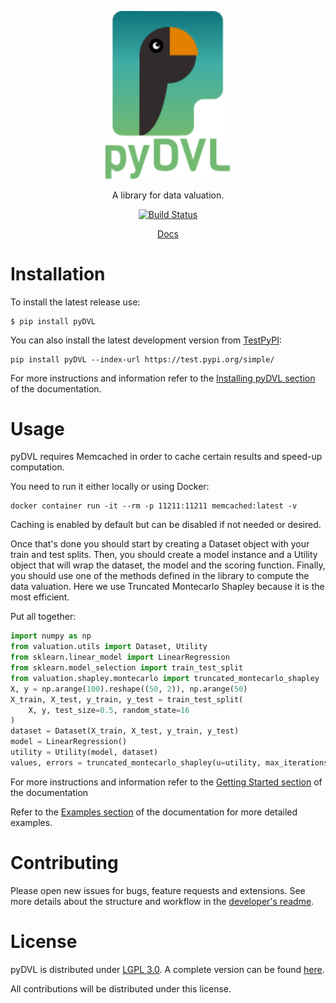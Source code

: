 <p align="center">
    <img alt="pyDVL" src="logo.svg" width="200"/>
</p>

<p align="center">
    A library for data valuation.
</p>

<p align="center">
    <a href="https://github.com/appliedAI-Initiative/valuation/actions/workflows/tox.yaml"><img src="https://github.com/appliedAI-Initiative/valuation/actions/workflows/tox.yaml/badge.svg" alt="Build Status" /></a>
</p>

<p align="center">
    <a href="https://appliedAI-Initiative.github.io/valuation">Docs</a>
</p>

# Installation

To install the latest release use:

```shell
$ pip install pyDVL
```

You can also install the latest development version from [TestPyPI](https://test.pypi.org/project/pyDVL/):

```shell
pip install pyDVL --index-url https://test.pypi.org/simple/
```

For more instructions and information refer to the [Installing pyDVL section](https://appliedAI-Initiative.github.io/valuation/install.html)
of the documentation.

# Usage

pyDVL requires Memcached in order to cache certain results and speed-up computation.

You need to run it either locally or using Docker:

```shell
docker container run -it --rm -p 11211:11211 memcached:latest -v
```

Caching is enabled by default but can be disabled if not needed or desired. 

Once that's done you should start by creating a Dataset object with your train and test splits.
Then, you should create a model instance and a Utility object that will wrap the dataset, the model
and the scoring function. Finally, you should use one of the methods defined in the library to compute
the data valuation. Here we use Truncated Montecarlo Shapley because it is the most efficient.

Put all together:


```python
import numpy as np
from valuation.utils import Dataset, Utility
from sklearn.linear_model import LinearRegression
from sklearn.model_selection import train_test_split
from valuation.shapley.montecarlo import truncated_montecarlo_shapley
X, y = np.arange(100).reshape((50, 2)), np.arange(50)
X_train, X_test, y_train, y_test = train_test_split(
    X, y, test_size=0.5, random_state=16
)
dataset = Dataset(X_train, X_test, y_train, y_test)
model = LinearRegression()
utility = Utility(model, dataset)
values, errors = truncated_montecarlo_shapley(u=utility, max_iterations=100)
```

For more instructions and information refer to the [Getting Started section](https://appliedAI-Initiative.github.io/valuation/getting-started.html) 
of the documentation 

Refer to the [Examples section](https://appliedAI-Initiative.github.io/valuation/examples/index.html) of the documentation for more detailed examples.

# Contributing

Please open new issues for bugs, feature requests and extensions. See more details about the structure and
workflow in the [developer's readme](README-dev.md).

# License

pyDVL is distributed under [LGPL 3.0](https://www.gnu.org/licenses/lgpl-3.0.html). 
A complete version can be found [here](LICENSE.md).

All contributions will be distributed under this license.
